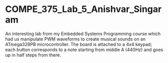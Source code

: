 # COMPE_375_Lab_5_Anishvar_Singaram
An interesting lab from my Embedded Systems Programming course which had us manipulate PWM waveforms to create musical sounds on an ATmega328PB microcontroller. The board is attached to a 4x4 keypad; each button corresponds to a note starting from middle A (440Hz) and goes up in half steps from there.
